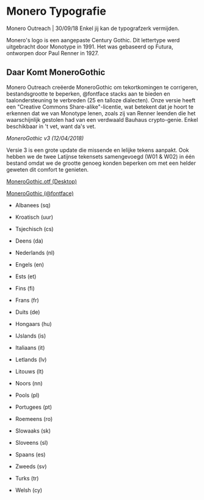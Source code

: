 # Monero Typografie

Monero Outreach | 30/09/18
Enkel jij kan de typografzerk vermijden.

Monero's logo is een aangepaste Century Gothic. Dit lettertype werd uitgebracht door Monotype in 1991. Het was gebaseerd op Futura, ontworpen door Paul Renner in 1927.

## Daar Komt MoneroGothic

Monero Outreach creëerde MoneroGothic om tekortkomingen te corrigeren, bestandsgrootte te beperken,  @fontface stacks aan te bieden en taalondersteuning te verbreden (25 en talloze dialecten). Onze versie heeft een "Creative Commons Share-alike"-licentie, wat betekent dat je hoort te erkennen dat we van Monotype lenen, zoals zij van Renner leenden die het waarschijnlijk gestolen had van een verdwaald Bauhaus crypto-genie. Enkel beschikbaar in 't vet, want da's vet.

*MoneroGothic v3 (12/04/2018)*

Versie 3 is een grote update die missende en lelijke tekens aanpakt. Ook hebben we de twee Latijnse tekensets samengevoegd (W01 & W02) in één bestand omdat we de grootte genoeg konden beperken om met een helder geweten dit comfort te genieten. 

[MoneroGothic.otf (Desktop)](https://www.monerooutreach.org/fonts/MoneroGothic_v3.zip)

[MoneroGothic (@fontface)](https://www.monerooutreach.org/fonts/MoneroGothic_v3_web.zip)

+ Albanees (sq)

+ Kroatisch (uur)

+ Tsjechisch (cs)

+ Deens (da)

+ Nederlands (nl)

+ Engels (en)

+ Ests (et)

+ Fins (fi)

+ Frans (fr)

+ Duits (de)

+ Hongaars (hu)

+ IJslands (is)

+ Italiaans (it)

+ Letlands (lv)

+ Litouws (lt)

+ Noors (nn)

+ Pools (pl)

+ Portugees (pt)

+ Roemeens (ro)

+ Slowaaks (sk)

+ Sloveens (sl)

+ Spaans (es)

+ Zweeds (sv)

+ Turks (tr)

+ Welsh (cy)
